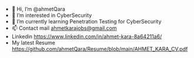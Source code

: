 - 👋 Hi, I’m @ahmetQara
- 👀 I’m interested in CyberSecurity
- 🌱 I’m currently learning Penetration Testing for CyberSecurity
- 📫 Contact mail ahmetkarajobs@gmail.com
- Linkedin https://www.linkedin.com/in/ahmet-kara-8a64211a6/
- My latest Resume https://github.com/ahmetQara/Resume/blob/main/AHMET_KARA_CV.pdf

<!---
ahmetQara/ahmetQara is a ✨ special ✨ repository because its `README.md` (this file) appears on your GitHub profile.
You can click the Preview link to take a look at your changes.
--->
